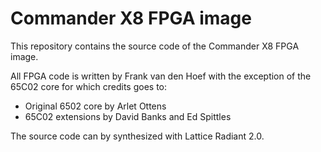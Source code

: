Commander X8 FPGA image
=======================

This repository contains the source code of the Commander X8 FPGA image.

All FPGA code is written by Frank van den Hoef with the exception of the 65C02 core for which credits goes to:
- Original 6502 core by Arlet Ottens
- 65C02 extensions by David Banks and Ed Spittles

The source code can by synthesized with Lattice Radiant 2.0.
